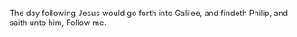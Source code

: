 The day following Jesus would go forth into Galilee, and findeth Philip, and saith unto him, Follow me.
